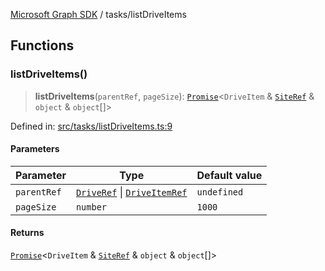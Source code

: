 [Microsoft Graph SDK](../README.md) / tasks/listDriveItems

## Functions

### listDriveItems()

> **listDriveItems**(`parentRef`, `pageSize`): [`Promise`](https://developer.mozilla.org/docs/Web/JavaScript/Reference/Global_Objects/Promise)\<`DriveItem` & [`SiteRef`](../models/SiteRef.md#siteref) & `object` & `object`[]\>

Defined in: [src/tasks/listDriveItems.ts:9](https://github.com/Future-Secure-AI/microsoft-graph/blob/main/src/tasks/listDriveItems.ts#L9)

#### Parameters

| Parameter | Type | Default value |
| ------ | ------ | ------ |
| `parentRef` | [`DriveRef`](../DriveRef.md#driveref) \| [`DriveItemRef`](../DriveItemRef.md#driveitemref) | `undefined` |
| `pageSize` | `number` | `1000` |

#### Returns

[`Promise`](https://developer.mozilla.org/docs/Web/JavaScript/Reference/Global_Objects/Promise)\<`DriveItem` & [`SiteRef`](../models/SiteRef.md#siteref) & `object` & `object`[]\>
